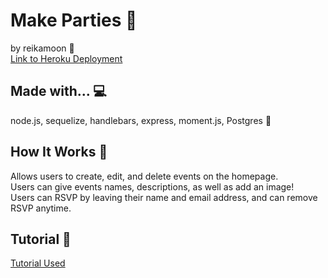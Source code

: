 # Make Parties :balloon:
by reikamoon :ribbon: <br/>
[Link to Heroku Deployment](https://make-parties-aa.herokuapp.com/)<br/>

## Made with... :computer:
node.js, sequelize, handlebars, express, moment.js, Postgres :elephant:

## How It Works :tada:
Allows users to create, edit, and delete events on the homepage.<br/>
Users can give events names, descriptions, as well as add an image! <br/>
Users can RSVP by leaving their name and email address, and can remove RSVP anytime.<br/>

## Tutorial :pencil:
[Tutorial Used](https://www.makeschool.com/academy/track/make-tweets)

